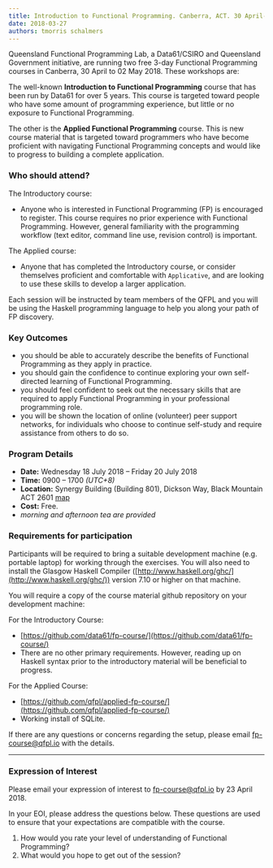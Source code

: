 ```yaml
---
title: Introduction to Functional Programming. Canberra, ACT. 30 April-02 May 2018
date: 2018-03-27
authors: tmorris schalmers
---
```


Queensland Functional Programming Lab, a Data61/CSIRO and Queensland Government initiative, are running two free 3-day Functional Programming courses in Canberra, 30 April to 02 May 2018. These workshops are: 

The well-known **Introduction to Functional Programming** course that has been run by Data61 for over 5 years. This course is targeted toward people who have some amount of programming experience, but little or no exposure to Functional Programming. 

The other is the **Applied Functional Programming** course. This is new course material that is targeted toward programmers who have become proficient with navigating Functional Programming concepts and would like to progress to building a complete application.

### Who should attend?

The Introductory course:

* Anyone who is interested in Functional Programming (FP) is encouraged to register. This course requires no prior experience with Functional Programming. However, general familiarity with the programming workflow (text editor, command line use, revision control) is important. 

The Applied course:

* Anyone that has completed the Introductory course, or consider themselves proficient and  comfortable with ``Applicative``, and are looking to use these skills to develop a larger application.

Each session will be instructed by team members of the QFPL and you will be using the Haskell programming language to help you along your path of FP discovery.

### Key Outcomes

* you should be able to accurately describe the benefits of Functional Programming as they apply in practice.
* you should gain the confidence to continue exploring your own self-directed learning of Functional Programming.
* you should feel confident to seek out the necessary skills that are required to apply Functional Programming in your professional programming role.
* you will be shown the location of online (volunteer) peer support networks, for individuals who choose to continue self-study and require assistance from others to do so.

### Program Details

* **Date:** Wednesday 18 July 2018 – Friday 20 July 2018
* **Time:** 0900 – 1700 *(UTC+8)*
* **Location:** Synergy Building (Building 801), Dickson Way, Black Mountain ACT 2601 [map](https://www.openstreetmap.org/#map=18/-35.27301/149.11379)
* **Cost:** Free.
* *morning and afternoon tea are provided*

### Requirements for participation

Participants will be required to bring a suitable development machine (e.g. portable laptop) for working through the exercises. You will also need to install the Glasgow Haskell Compiler ([http://www.haskell.org/ghc/](http://www.haskell.org/ghc/)) version 7.10 or higher on that machine.

You will require a copy of the course material github repository on your development machine:

For the Introductory Course:

* [https://github.com/data61/fp-course/](https://github.com/data61/fp-course/)
* There are no other primary requirements. However, reading up on Haskell syntax prior to the introductory material will be beneficial to progress.

For the Applied Course:

* [https://github.com/qfpl/applied-fp-course/](https://github.com/qfpl/applied-fp-course/)
* Working install of SQLite.

If there are any questions or concerns regarding the setup, please email fp-course@qfpl.io with the details.

----

### Expression of Interest

Please email your expression of interest to [fp-course@qfpl.io](mailto:fp-course@qfpl.io) by 23 April 2018.

In your EOI, please address the questions below. These questions are used to ensure that your expectations are compatible with the course.

1. How would you rate your level of understanding of Functional Programming?
2. What would you hope to get out of the session?
